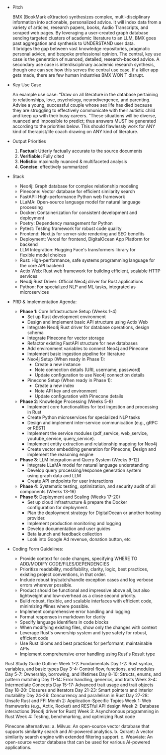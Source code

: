 - Pitch
    
    BMX (BookMark eXtractor) synthesizes complex, multi-disciplinary information into actionable, personalized advice. It will index data from a variety of articles, research papers, books, Audio Transcripts, and scraped web pages. By leveraging a user-created graph database sending targeted clusters of academic literature to an LLM, BMX goes past aggregation and synthesis to UNDERSTAND user data. It bridges the gap between vast knowledge repositories, pragmatic personal advice, and bespoke professional opinion. The central, key use case is the generation of nuanced, detailed, research-backed advice. A secondary use case is interdisciplinary academic research synthesis, though one can see how this serves the central use case. If a killer app gets made, there are few human industries BMX WON’T disrupt.
    
- Key Use Case
    
    An example use case: “Draw on all literature in the database pertaining to relationships, love, psychology, neurodivergence, and parenting. Advise a young, successful couple whose sex life has died because they are struggling to effectively communicate with their autistic child and keep up with their busy careers. “These situations will be diverse, nuanced and impossible to predict; thus answers MUST be generated according to the priorities below. This should flawlessly work for ANY kind of therapist/life coach drawing on ANY kind of literature.
    
- Output Priorities
    1. **Factual:** Utterly factually accurate to the source documents
    2. **Verifiable:** Fully cited
    3. **Holistic:** maximally nuanced & multifaceted analysis
    4. **Concise**: effectively summarized
- Stack
    - Neo4j: Graph database for complex relationship modeling
    - Pinecone: Vector database for efficient similarity search
    - FastAPI: High-performance Python web framework
    - LLaMA: Open-source language model for natural language processing
    - Docker: Containerization for consistent development and deployment
    - Poetry: Dependency management for Python
    - Pytest: Testing framework for robust code quality
    - Frontend: Next.js for server-side rendering and SEO benefits
    - Deployment: Vercel for frontend, DigitalOcean App Platform for backend
    - LLM Integration: Hugging Face's transformers library for flexible model choices
    - Rust: High-performance, safe systems programming language for the core API backend
    - Actix Web: Rust web framework for building efficient, scalable HTTP services
    - Neo4j Rust Driver: Official Neo4j driver for Rust applications
    - Python: For specialized NLP and ML tasks, integrated as microservices
- PRD & Implementation Agenda:
    - **Phase 1**: Core Infrastructure Setup (Weeks 1-4)
        - Set up Rust development environment
        - Design and implement basic API structure using Actix Web
        - Integrate Neo4j Rust driver for database operations, design schema
        - Integrate Pinecone for vector storage
        - Refactor existing FastAPI structure for new databases
        - Add environment variables to connect Neo4j and Pinecone
        - Implement basic ingestion pipeline for literature
        - Neo4j Setup (When ready in Phase 1):
            - Create a new instance
            - Note connection details (URI, username, password)
            - Update configuration to use Neo4j connection details
        - Pinecone Setup (When ready in Phase 1):
            - Create a new index
            - Note API key and environment
            - Update configuration with Pinecone details
    - **Phase 2**: Knowledge Processing (Weeks 5-8)
        - Implement core functionalities for text ingestion and processing in Rust
        - Create Python microservices for specialized NLP tasks
        - Design and implement inter-service communication (e.g., gRPC or REST)
        - Implement the service modules (pdf_service, web_service, youtube_service, query_service).
        - Implement entity extraction and relationship mapping for Neo4j
        - Create vector embedding generation for Pinecone; Design and implement the reasoning engine
    - **Phase 3**: LLM Integration and Query System (Weeks 9-12)
        - Integrate LLaMA model for natural language understanding
        - Develop query processing/response generation system using graph data and LLM
        - Create API endpoints for user interactions
    - **Phase 4**: Systematic testing, optimization, and security audit of all components (Weeks 13-16)
    - **Phase 5**: Deployment and Scaling (Weeks 17-20)
        - Set up cloud infrastructure & prepare the Docker configuration for deployment.
        - Plan the deployment strategy for DigitalOcean or another hosting provider.
        - Implement production monitoring and logging
        - Develop documentation and user guides
        - Beta launch and feedback collection
        - Look into Google Ad revenue, donation button, etc
- Coding Form Guidelines:
    - Provide context for code changes, specifying WHERE TO ADD/MODIFY CODE/FILES/DEPENDENCIES
    - Prioritize readability, modifiability, clarity, logic, best practices, existing project conventions, in that order.
    - Include robust try/catch/handle exception cases and log verbose errors wherever possible.
    - Product should be functional and impressive above all, but also lightweight and low-overhead as a close second priority.
    - Build robust, flexible, and scalable interfaces with efficient code, minimizing #lines where possible.
    - Implement comprehensive error handling and logging
    - Format responses in markdown for clarity
    - Specify language identifiers in code blocks
    - When modifying existing files, show only the changes with context
    - Leverage Rust's ownership system and type safety for robust, efficient code
    - Use Rust idioms and best practices for performant, maintainable APIs
    - Implement comprehensive error handling using Rust's Result type


Rust Study Guide Outline:
Week 1-2: Fundamentals
Day 1-2: Rust syntax, variables, and basic types
Day 3-4: Control flow, functions, and modules
Day 5-7: Ownership, borrowing, and lifetimes
Day 8-10: Structs, enums, and pattern matching
Day 11-14: Error handling, generics, and traits
Week 3-4: Intermediate Concepts
Day 15-17: Advanced trait usage and trait objects
Day 18-20: Closures and iterators
Day 21-23: Smart pointers and interior mutability
Day 24-26: Concurrency and parallelism in Rust
Day 27-28: Unsafe Rust and FFI
Month 2: Application-Specific Topics
Week 1: Web frameworks (e.g., Actix, Rocket) and RESTful API design
Week 2: Database interactions (Neo4j driver for Rust)
Week 3: Asynchronous programming in Rust
Week 4: Testing, benchmarking, and optimizing Rust code

Pinecone alternatives:
a. Milvus: An open-source vector database that supports similarity search and AI-powered analytics.
b. Qdrant: A vector similarity search engine with extended filtering support.
c. Weaviate: An open-source vector database that can be used for various AI-powered applications.
